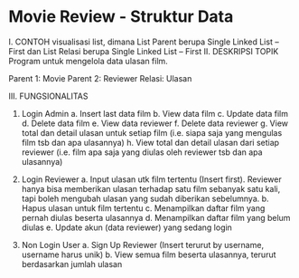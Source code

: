 # Movie Review - Struktur Data
I.	CONTOH visualisasi list, dimana List Parent berupa Single Linked List – First dan List Relasi berupa Single Linked List – First
II.	DESKRIPSI TOPIK
Program untuk mengelola data ulasan film.

Parent 1: Movie
Parent 2: Reviewer
Relasi: Ulasan

III.	FUNGSIONALITAS
1.	Login Admin
a.	Insert last data film
b.	View data film
c.	Update data film
d.	Delete data film
e.	View data reviewer
f.	Delete data reviewer
g.	View total dan detail ulasan untuk setiap film (i.e. siapa saja yang mengulas film tsb dan apa ulasannya)
h.	View total dan detail ulasan dari setiap reviewer (i.e. film apa saja yang diulas oleh reviewer tsb dan apa ulasannya)

2.	Login Reviewer
a.	Input ulasan utk film tertentu (Insert first). Reviewer hanya bisa memberikan ulasan terhadap satu film sebanyak satu kali, tapi boleh mengubah ulasan yang sudah diberikan sebelumnya.
b.	Hapus ulasan untuk film tertentu
c.	Menampilkan daftar film yang pernah diulas beserta ulasannya
d.	Menampilkan daftar film yang belum diulas
e.	Update akun (data reviewer) yang sedang login
3.	Non Login User
a.	Sign Up Reviewer (Insert terurut by username, username harus unik)
b.	View semua film beserta ulasannya, terurut berdasarkan jumlah ulasan
